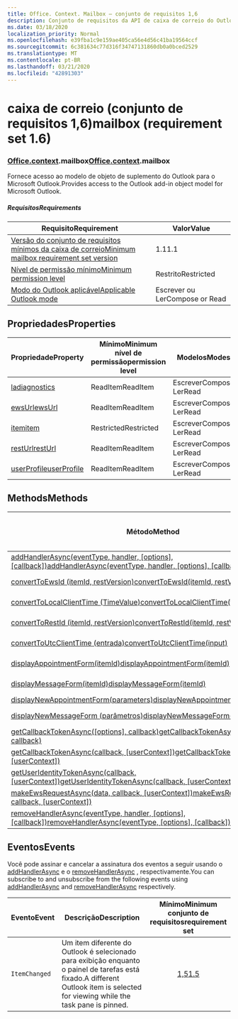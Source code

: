 ```yaml
---
title: Office. Context. Mailbox – conjunto de requisitos 1,6
description: Conjunto de requisitos da API de caixa de correio do Outlook versão 1,6 do modelo de objeto Mailbox.
ms.date: 03/18/2020
localization_priority: Normal
ms.openlocfilehash: e39fba1c9e159ae405ca56e4d56c41ba19564ccf
ms.sourcegitcommit: 6c381634c77d316f34747131860db0a0bced2529
ms.translationtype: MT
ms.contentlocale: pt-BR
ms.lasthandoff: 03/21/2020
ms.locfileid: "42891303"
---
```

# <a name="mailbox-requirement-set-16"></a><span data-ttu-id="08e72-103">caixa de correio (conjunto de requisitos 1,6)</span><span class="sxs-lookup"><span data-stu-id="08e72-103">mailbox (requirement set 1.6)</span></span>

### <a name="officecontextmailbox"></a><span data-ttu-id="08e72-104">[Office](office.md)[.context](office.context.md).mailbox</span><span class="sxs-lookup"><span data-stu-id="08e72-104">[Office](office.md)[.context](office.context.md).mailbox</span></span>

<span data-ttu-id="08e72-105">Fornece acesso ao modelo de objeto de suplemento do Outlook para o Microsoft Outlook.</span><span class="sxs-lookup"><span data-stu-id="08e72-105">Provides access to the Outlook add-in object model for Microsoft Outlook.</span></span>

##### <a name="requirements"></a><span data-ttu-id="08e72-106">Requisitos</span><span class="sxs-lookup"><span data-stu-id="08e72-106">Requirements</span></span>

|<span data-ttu-id="08e72-107">Requisito</span><span class="sxs-lookup"><span data-stu-id="08e72-107">Requirement</span></span>| <span data-ttu-id="08e72-108">Valor</span><span class="sxs-lookup"><span data-stu-id="08e72-108">Value</span></span>|
|---|---|
|[<span data-ttu-id="08e72-109">Versão do conjunto de requisitos mínimos da caixa de correio</span><span class="sxs-lookup"><span data-stu-id="08e72-109">Minimum mailbox requirement set version</span></span>](../../requirement-sets/outlook-api-requirement-sets.md)| <span data-ttu-id="08e72-110">1.1</span><span class="sxs-lookup"><span data-stu-id="08e72-110">1.1</span></span>|
|[<span data-ttu-id="08e72-111">Nível de permissão mínimo</span><span class="sxs-lookup"><span data-stu-id="08e72-111">Minimum permission level</span></span>](../../../outlook/understanding-outlook-add-in-permissions.md)| <span data-ttu-id="08e72-112">Restrito</span><span class="sxs-lookup"><span data-stu-id="08e72-112">Restricted</span></span>|
|[<span data-ttu-id="08e72-113">Modo do Outlook aplicável</span><span class="sxs-lookup"><span data-stu-id="08e72-113">Applicable Outlook mode</span></span>](../../../outlook/outlook-add-ins-overview.md#extension-points)| <span data-ttu-id="08e72-114">Escrever ou Ler</span><span class="sxs-lookup"><span data-stu-id="08e72-114">Compose or Read</span></span>|

## <a name="properties"></a><span data-ttu-id="08e72-115">Propriedades</span><span class="sxs-lookup"><span data-stu-id="08e72-115">Properties</span></span>

| <span data-ttu-id="08e72-116">Propriedade</span><span class="sxs-lookup"><span data-stu-id="08e72-116">Property</span></span> | <span data-ttu-id="08e72-117">Mínimo</span><span class="sxs-lookup"><span data-stu-id="08e72-117">Minimum</span></span><br><span data-ttu-id="08e72-118">nível de permissão</span><span class="sxs-lookup"><span data-stu-id="08e72-118">permission level</span></span> | <span data-ttu-id="08e72-119">Modelos</span><span class="sxs-lookup"><span data-stu-id="08e72-119">Modes</span></span> | <span data-ttu-id="08e72-120">Tipo de retorno</span><span class="sxs-lookup"><span data-stu-id="08e72-120">Return type</span></span> | <span data-ttu-id="08e72-121">Mínimo</span><span class="sxs-lookup"><span data-stu-id="08e72-121">Minimum</span></span><br><span data-ttu-id="08e72-122">conjunto de requisitos</span><span class="sxs-lookup"><span data-stu-id="08e72-122">requirement set</span></span> |
|---|---|---|---|:---:|
| [<span data-ttu-id="08e72-123">la</span><span class="sxs-lookup"><span data-stu-id="08e72-123">diagnostics</span></span>](/javascript/api/outlook/office.mailbox?view=outlook-js-1.6#diagnostics) | <span data-ttu-id="08e72-124">ReadItem</span><span class="sxs-lookup"><span data-stu-id="08e72-124">ReadItem</span></span> | <span data-ttu-id="08e72-125">Escrever</span><span class="sxs-lookup"><span data-stu-id="08e72-125">Compose</span></span><br><span data-ttu-id="08e72-126">Ler</span><span class="sxs-lookup"><span data-stu-id="08e72-126">Read</span></span> | [<span data-ttu-id="08e72-127">La</span><span class="sxs-lookup"><span data-stu-id="08e72-127">Diagnostics</span></span>](/javascript/api/outlook/office.diagnostics?view=outlook-js-1.6) | [<span data-ttu-id="08e72-128">1.1</span><span class="sxs-lookup"><span data-stu-id="08e72-128">1.1</span></span>](../requirement-set-1.1/outlook-requirement-set-1.1.md) |
| [<span data-ttu-id="08e72-129">ewsUrl</span><span class="sxs-lookup"><span data-stu-id="08e72-129">ewsUrl</span></span>](/javascript/api/outlook/office.mailbox?view=outlook-js-1.6#ewsurl) | <span data-ttu-id="08e72-130">ReadItem</span><span class="sxs-lookup"><span data-stu-id="08e72-130">ReadItem</span></span> | <span data-ttu-id="08e72-131">Escrever</span><span class="sxs-lookup"><span data-stu-id="08e72-131">Compose</span></span><br><span data-ttu-id="08e72-132">Ler</span><span class="sxs-lookup"><span data-stu-id="08e72-132">Read</span></span> | <span data-ttu-id="08e72-133">String</span><span class="sxs-lookup"><span data-stu-id="08e72-133">String</span></span> | [<span data-ttu-id="08e72-134">1.1</span><span class="sxs-lookup"><span data-stu-id="08e72-134">1.1</span></span>](../requirement-set-1.1/outlook-requirement-set-1.1.md) |
| [<span data-ttu-id="08e72-135">item</span><span class="sxs-lookup"><span data-stu-id="08e72-135">item</span></span>](office.context.mailbox.item.md) | <span data-ttu-id="08e72-136">Restricted</span><span class="sxs-lookup"><span data-stu-id="08e72-136">Restricted</span></span> | <span data-ttu-id="08e72-137">Escrever</span><span class="sxs-lookup"><span data-stu-id="08e72-137">Compose</span></span><br><span data-ttu-id="08e72-138">Ler</span><span class="sxs-lookup"><span data-stu-id="08e72-138">Read</span></span> | [<span data-ttu-id="08e72-139">Item</span><span class="sxs-lookup"><span data-stu-id="08e72-139">Item</span></span>](/javascript/api/outlook/office.item?view=outlook-js-1.6) | [<span data-ttu-id="08e72-140">1.1</span><span class="sxs-lookup"><span data-stu-id="08e72-140">1.1</span></span>](../requirement-set-1.1/outlook-requirement-set-1.1.md) |
| [<span data-ttu-id="08e72-141">restUrl</span><span class="sxs-lookup"><span data-stu-id="08e72-141">restUrl</span></span>](/javascript/api/outlook/office.mailbox?view=outlook-js-1.6#resturl) | <span data-ttu-id="08e72-142">ReadItem</span><span class="sxs-lookup"><span data-stu-id="08e72-142">ReadItem</span></span> | <span data-ttu-id="08e72-143">Escrever</span><span class="sxs-lookup"><span data-stu-id="08e72-143">Compose</span></span><br><span data-ttu-id="08e72-144">Ler</span><span class="sxs-lookup"><span data-stu-id="08e72-144">Read</span></span> | <span data-ttu-id="08e72-145">String</span><span class="sxs-lookup"><span data-stu-id="08e72-145">String</span></span> | [<span data-ttu-id="08e72-146">1,5</span><span class="sxs-lookup"><span data-stu-id="08e72-146">1.5</span></span>](../requirement-set-1.5/outlook-requirement-set-1.5.md) |
| [<span data-ttu-id="08e72-147">userProfile</span><span class="sxs-lookup"><span data-stu-id="08e72-147">userProfile</span></span>](/javascript/api/outlook/office.mailbox?view=outlook-js-1.5#userprofile) | <span data-ttu-id="08e72-148">ReadItem</span><span class="sxs-lookup"><span data-stu-id="08e72-148">ReadItem</span></span> | <span data-ttu-id="08e72-149">Escrever</span><span class="sxs-lookup"><span data-stu-id="08e72-149">Compose</span></span><br><span data-ttu-id="08e72-150">Ler</span><span class="sxs-lookup"><span data-stu-id="08e72-150">Read</span></span> | [<span data-ttu-id="08e72-151">UserProfile</span><span class="sxs-lookup"><span data-stu-id="08e72-151">UserProfile</span></span>](/javascript/api/outlook/office.userprofile?view=outlook-js-1.6) | [<span data-ttu-id="08e72-152">1.1</span><span class="sxs-lookup"><span data-stu-id="08e72-152">1.1</span></span>](../requirement-set-1.1/outlook-requirement-set-1.1.md) |

## <a name="methods"></a><span data-ttu-id="08e72-153">Methods</span><span class="sxs-lookup"><span data-stu-id="08e72-153">Methods</span></span>

| <span data-ttu-id="08e72-154">Método</span><span class="sxs-lookup"><span data-stu-id="08e72-154">Method</span></span> | <span data-ttu-id="08e72-155">Mínimo</span><span class="sxs-lookup"><span data-stu-id="08e72-155">Minimum</span></span><br><span data-ttu-id="08e72-156">nível de permissão</span><span class="sxs-lookup"><span data-stu-id="08e72-156">permission level</span></span> | <span data-ttu-id="08e72-157">Modelos</span><span class="sxs-lookup"><span data-stu-id="08e72-157">Modes</span></span> | <span data-ttu-id="08e72-158">Mínimo</span><span class="sxs-lookup"><span data-stu-id="08e72-158">Minimum</span></span><br><span data-ttu-id="08e72-159">conjunto de requisitos</span><span class="sxs-lookup"><span data-stu-id="08e72-159">requirement set</span></span> |
|---|---|---|:---:|
| <span data-ttu-id="08e72-160">[addHandlerAsync(eventType, handler, [options], [callback])](/javascript/api/outlook/office.mailbox?view=outlook-js-1.6#addhandlerasync-eventtype--handler--options--callback-)</span><span class="sxs-lookup"><span data-stu-id="08e72-160">[addHandlerAsync(eventType, handler, [options], [callback])](/javascript/api/outlook/office.mailbox?view=outlook-js-1.6#addhandlerasync-eventtype--handler--options--callback-)</span></span> | <span data-ttu-id="08e72-161">ReadItem</span><span class="sxs-lookup"><span data-stu-id="08e72-161">ReadItem</span></span> | <span data-ttu-id="08e72-162">Escrever</span><span class="sxs-lookup"><span data-stu-id="08e72-162">Compose</span></span><br><span data-ttu-id="08e72-163">Ler</span><span class="sxs-lookup"><span data-stu-id="08e72-163">Read</span></span> | [<span data-ttu-id="08e72-164">1,5</span><span class="sxs-lookup"><span data-stu-id="08e72-164">1.5</span></span>](../requirement-set-1.5/outlook-requirement-set-1.5.md) |
| [<span data-ttu-id="08e72-165">convertToEwsId (itemId, restVersion)</span><span class="sxs-lookup"><span data-stu-id="08e72-165">convertToEwsId(itemId, restVersion)</span></span>](/javascript/api/outlook/office.mailbox?view=outlook-js-1.6#converttoewsid-itemid--restversion-) | <span data-ttu-id="08e72-166">Restricted</span><span class="sxs-lookup"><span data-stu-id="08e72-166">Restricted</span></span> | <span data-ttu-id="08e72-167">Escrever</span><span class="sxs-lookup"><span data-stu-id="08e72-167">Compose</span></span><br><span data-ttu-id="08e72-168">Ler</span><span class="sxs-lookup"><span data-stu-id="08e72-168">Read</span></span> | [<span data-ttu-id="08e72-169">1.3</span><span class="sxs-lookup"><span data-stu-id="08e72-169">1.3</span></span>](../requirement-set-1.3/outlook-requirement-set-1.3.md) |
| [<span data-ttu-id="08e72-170">convertToLocalClientTime (TimeValue)</span><span class="sxs-lookup"><span data-stu-id="08e72-170">convertToLocalClientTime(timeValue)</span></span>](/javascript/api/outlook/office.mailbox?view=outlook-js-1.6#converttolocalclienttime-timevalue-) | <span data-ttu-id="08e72-171">ReadItem</span><span class="sxs-lookup"><span data-stu-id="08e72-171">ReadItem</span></span> | <span data-ttu-id="08e72-172">Escrever</span><span class="sxs-lookup"><span data-stu-id="08e72-172">Compose</span></span><br><span data-ttu-id="08e72-173">Ler</span><span class="sxs-lookup"><span data-stu-id="08e72-173">Read</span></span> | [<span data-ttu-id="08e72-174">1.1</span><span class="sxs-lookup"><span data-stu-id="08e72-174">1.1</span></span>](../requirement-set-1.1/outlook-requirement-set-1.1.md) |
| [<span data-ttu-id="08e72-175">convertToRestId (itemId, restVersion)</span><span class="sxs-lookup"><span data-stu-id="08e72-175">convertToRestId(itemId, restVersion)</span></span>](/javascript/api/outlook/office.mailbox?view=outlook-js-1.6#converttorestid-itemid--restversion-) | <span data-ttu-id="08e72-176">Restricted</span><span class="sxs-lookup"><span data-stu-id="08e72-176">Restricted</span></span> | <span data-ttu-id="08e72-177">Escrever</span><span class="sxs-lookup"><span data-stu-id="08e72-177">Compose</span></span><br><span data-ttu-id="08e72-178">Ler</span><span class="sxs-lookup"><span data-stu-id="08e72-178">Read</span></span> | [<span data-ttu-id="08e72-179">1.3</span><span class="sxs-lookup"><span data-stu-id="08e72-179">1.3</span></span>](../requirement-set-1.3/outlook-requirement-set-1.3.md) |
| [<span data-ttu-id="08e72-180">convertToUtcClientTime (entrada)</span><span class="sxs-lookup"><span data-stu-id="08e72-180">convertToUtcClientTime(input)</span></span>](/javascript/api/outlook/office.mailbox?view=outlook-js-1.6#converttoutcclienttime-input-) | <span data-ttu-id="08e72-181">ReadItem</span><span class="sxs-lookup"><span data-stu-id="08e72-181">ReadItem</span></span> | <span data-ttu-id="08e72-182">Escrever</span><span class="sxs-lookup"><span data-stu-id="08e72-182">Compose</span></span><br><span data-ttu-id="08e72-183">Ler</span><span class="sxs-lookup"><span data-stu-id="08e72-183">Read</span></span> | [<span data-ttu-id="08e72-184">1.1</span><span class="sxs-lookup"><span data-stu-id="08e72-184">1.1</span></span>](../requirement-set-1.1/outlook-requirement-set-1.1.md) |
| [<span data-ttu-id="08e72-185">displayAppointmentForm(itemId)</span><span class="sxs-lookup"><span data-stu-id="08e72-185">displayAppointmentForm(itemId)</span></span>](/javascript/api/outlook/office.mailbox?view=outlook-js-1.6#displayappointmentform-itemid-) | <span data-ttu-id="08e72-186">ReadItem</span><span class="sxs-lookup"><span data-stu-id="08e72-186">ReadItem</span></span> | <span data-ttu-id="08e72-187">Escrever</span><span class="sxs-lookup"><span data-stu-id="08e72-187">Compose</span></span><br><span data-ttu-id="08e72-188">Ler</span><span class="sxs-lookup"><span data-stu-id="08e72-188">Read</span></span> | [<span data-ttu-id="08e72-189">1.1</span><span class="sxs-lookup"><span data-stu-id="08e72-189">1.1</span></span>](../requirement-set-1.1/outlook-requirement-set-1.1.md) |
| [<span data-ttu-id="08e72-190">displayMessageForm(itemId)</span><span class="sxs-lookup"><span data-stu-id="08e72-190">displayMessageForm(itemId)</span></span>](/javascript/api/outlook/office.mailbox?view=outlook-js-1.6#displaymessageform-itemid-) | <span data-ttu-id="08e72-191">ReadItem</span><span class="sxs-lookup"><span data-stu-id="08e72-191">ReadItem</span></span> | <span data-ttu-id="08e72-192">Escrever</span><span class="sxs-lookup"><span data-stu-id="08e72-192">Compose</span></span><br><span data-ttu-id="08e72-193">Ler</span><span class="sxs-lookup"><span data-stu-id="08e72-193">Read</span></span> | [<span data-ttu-id="08e72-194">1.1</span><span class="sxs-lookup"><span data-stu-id="08e72-194">1.1</span></span>](../requirement-set-1.1/outlook-requirement-set-1.1.md) |
| [<span data-ttu-id="08e72-195">displayNewAppointmentForm(parameters)</span><span class="sxs-lookup"><span data-stu-id="08e72-195">displayNewAppointmentForm(parameters)</span></span>](/javascript/api/outlook/office.mailbox?view=outlook-js-1.6#displaynewappointmentform-parameters-) | <span data-ttu-id="08e72-196">ReadItem</span><span class="sxs-lookup"><span data-stu-id="08e72-196">ReadItem</span></span> | <span data-ttu-id="08e72-197">Ler</span><span class="sxs-lookup"><span data-stu-id="08e72-197">Read</span></span> | [<span data-ttu-id="08e72-198">1.1</span><span class="sxs-lookup"><span data-stu-id="08e72-198">1.1</span></span>](../requirement-set-1.1/outlook-requirement-set-1.1.md) |
| [<span data-ttu-id="08e72-199">displayNewMessageForm (parâmetros)</span><span class="sxs-lookup"><span data-stu-id="08e72-199">displayNewMessageForm(parameters)</span></span>](/javascript/api/outlook/office.mailbox?view=outlook-js-1.6#displaynewmessageform-parameters-) | <span data-ttu-id="08e72-200">ReadItem</span><span class="sxs-lookup"><span data-stu-id="08e72-200">ReadItem</span></span> | <span data-ttu-id="08e72-201">Escrever</span><span class="sxs-lookup"><span data-stu-id="08e72-201">Compose</span></span><br><span data-ttu-id="08e72-202">Ler</span><span class="sxs-lookup"><span data-stu-id="08e72-202">Read</span></span> | [<span data-ttu-id="08e72-203">1,6</span><span class="sxs-lookup"><span data-stu-id="08e72-203">1.6</span></span>](../requirement-set-1.6/outlook-requirement-set-1.6.md) |
| <span data-ttu-id="08e72-204">[getCallbackTokenAsync([options], callback)](/javascript/api/outlook/office.mailbox?view=outlook-js-1.6#getcallbacktokenasync-options--callback-)</span><span class="sxs-lookup"><span data-stu-id="08e72-204">[getCallbackTokenAsync([options], callback)](/javascript/api/outlook/office.mailbox?view=outlook-js-1.6#getcallbacktokenasync-options--callback-)</span></span> | <span data-ttu-id="08e72-205">ReadItem</span><span class="sxs-lookup"><span data-stu-id="08e72-205">ReadItem</span></span> | <span data-ttu-id="08e72-206">Escrever</span><span class="sxs-lookup"><span data-stu-id="08e72-206">Compose</span></span><br><span data-ttu-id="08e72-207">Ler</span><span class="sxs-lookup"><span data-stu-id="08e72-207">Read</span></span> | [<span data-ttu-id="08e72-208">1,5</span><span class="sxs-lookup"><span data-stu-id="08e72-208">1.5</span></span>](../requirement-set-1.5/outlook-requirement-set-1.5.md) |
| <span data-ttu-id="08e72-209">[getCallbackTokenAsync(callback, [userContext])](/javascript/api/outlook/office.mailbox?view=outlook-js-1.6#getcallbacktokenasync-callback--usercontext-)</span><span class="sxs-lookup"><span data-stu-id="08e72-209">[getCallbackTokenAsync(callback, [userContext])](/javascript/api/outlook/office.mailbox?view=outlook-js-1.6#getcallbacktokenasync-callback--usercontext-)</span></span> | <span data-ttu-id="08e72-210">ReadItem</span><span class="sxs-lookup"><span data-stu-id="08e72-210">ReadItem</span></span> | <span data-ttu-id="08e72-211">Escrever</span><span class="sxs-lookup"><span data-stu-id="08e72-211">Compose</span></span><br><span data-ttu-id="08e72-212">Ler</span><span class="sxs-lookup"><span data-stu-id="08e72-212">Read</span></span> | [<span data-ttu-id="08e72-213">1.3</span><span class="sxs-lookup"><span data-stu-id="08e72-213">1.3</span></span>](../requirement-set-1.3/outlook-requirement-set-1.3.md)<br>[<span data-ttu-id="08e72-214">1.1</span><span class="sxs-lookup"><span data-stu-id="08e72-214">1.1</span></span>](../requirement-set-1.1/outlook-requirement-set-1.1.md) |
| <span data-ttu-id="08e72-215">[getUserIdentityTokenAsync(callback, [userContext])](/javascript/api/outlook/office.mailbox?view=outlook-js-1.6#getuseridentitytokenasync-callback--usercontext-)</span><span class="sxs-lookup"><span data-stu-id="08e72-215">[getUserIdentityTokenAsync(callback, [userContext])](/javascript/api/outlook/office.mailbox?view=outlook-js-1.6#getuseridentitytokenasync-callback--usercontext-)</span></span> | <span data-ttu-id="08e72-216">ReadItem</span><span class="sxs-lookup"><span data-stu-id="08e72-216">ReadItem</span></span> | <span data-ttu-id="08e72-217">Escrever</span><span class="sxs-lookup"><span data-stu-id="08e72-217">Compose</span></span><br><span data-ttu-id="08e72-218">Ler</span><span class="sxs-lookup"><span data-stu-id="08e72-218">Read</span></span> | [<span data-ttu-id="08e72-219">1.1</span><span class="sxs-lookup"><span data-stu-id="08e72-219">1.1</span></span>](../requirement-set-1.1/outlook-requirement-set-1.1.md) |
| <span data-ttu-id="08e72-220">[makeEwsRequestAsync(data, callback, [userContext])](/javascript/api/outlook/office.mailbox?view=outlook-js-1.6#makeewsrequestasync-data--callback--usercontext-)</span><span class="sxs-lookup"><span data-stu-id="08e72-220">[makeEwsRequestAsync(data, callback, [userContext])](/javascript/api/outlook/office.mailbox?view=outlook-js-1.6#makeewsrequestasync-data--callback--usercontext-)</span></span> | <span data-ttu-id="08e72-221">ReadWriteMailbox</span><span class="sxs-lookup"><span data-stu-id="08e72-221">ReadWriteMailbox</span></span> | <span data-ttu-id="08e72-222">Escrever</span><span class="sxs-lookup"><span data-stu-id="08e72-222">Compose</span></span><br><span data-ttu-id="08e72-223">Ler</span><span class="sxs-lookup"><span data-stu-id="08e72-223">Read</span></span> | [<span data-ttu-id="08e72-224">1.1</span><span class="sxs-lookup"><span data-stu-id="08e72-224">1.1</span></span>](../requirement-set-1.1/outlook-requirement-set-1.1.md) |
| <span data-ttu-id="08e72-225">[removeHandlerAsync(eventType, handler, [options], [callback])](/javascript/api/outlook/office.mailbox?view=outlook-js-1.6#removehandlerasync-eventtype--options--callback-)</span><span class="sxs-lookup"><span data-stu-id="08e72-225">[removeHandlerAsync(eventType, [options], [callback])](/javascript/api/outlook/office.mailbox?view=outlook-js-1.6#removehandlerasync-eventtype--options--callback-)</span></span> | <span data-ttu-id="08e72-226">ReadItem</span><span class="sxs-lookup"><span data-stu-id="08e72-226">ReadItem</span></span> | <span data-ttu-id="08e72-227">Escrever</span><span class="sxs-lookup"><span data-stu-id="08e72-227">Compose</span></span><br><span data-ttu-id="08e72-228">Ler</span><span class="sxs-lookup"><span data-stu-id="08e72-228">Read</span></span> | [<span data-ttu-id="08e72-229">1,5</span><span class="sxs-lookup"><span data-stu-id="08e72-229">1.5</span></span>](../requirement-set-1.5/outlook-requirement-set-1.5.md) |

## <a name="events"></a><span data-ttu-id="08e72-230">Eventos</span><span class="sxs-lookup"><span data-stu-id="08e72-230">Events</span></span>

<span data-ttu-id="08e72-231">Você pode assinar e cancelar a assinatura dos eventos a seguir usando o [addHandlerAsync](/javascript/api/outlook/office.mailbox?view=outlook-js-1.6#addhandlerasync-eventtype--handler--options--callback-) e o [removeHandlerAsync](/javascript/api/outlook/office.mailbox?view=outlook-js-1.6#removehandlerasync-eventtype--options--callback-) , respectivamente.</span><span class="sxs-lookup"><span data-stu-id="08e72-231">You can subscribe to and unsubscribe from the following events using [addHandlerAsync](/javascript/api/outlook/office.mailbox?view=outlook-js-1.6#addhandlerasync-eventtype--handler--options--callback-) and [removeHandlerAsync](/javascript/api/outlook/office.mailbox?view=outlook-js-1.6#removehandlerasync-eventtype--options--callback-) respectively.</span></span>

| <span data-ttu-id="08e72-232">Evento</span><span class="sxs-lookup"><span data-stu-id="08e72-232">Event</span></span> | <span data-ttu-id="08e72-233">Descrição</span><span class="sxs-lookup"><span data-stu-id="08e72-233">Description</span></span> | <span data-ttu-id="08e72-234">Mínimo</span><span class="sxs-lookup"><span data-stu-id="08e72-234">Minimum</span></span><br><span data-ttu-id="08e72-235">conjunto de requisitos</span><span class="sxs-lookup"><span data-stu-id="08e72-235">requirement set</span></span> |
|---|---|:---:|
|`ItemChanged`| <span data-ttu-id="08e72-236">Um item diferente do Outlook é selecionado para exibição enquanto o painel de tarefas está fixado.</span><span class="sxs-lookup"><span data-stu-id="08e72-236">A different Outlook item is selected for viewing while the task pane is pinned.</span></span> | [<span data-ttu-id="08e72-237">1,5</span><span class="sxs-lookup"><span data-stu-id="08e72-237">1.5</span></span>](../requirement-set-1.5/outlook-requirement-set-1.5.md) |
